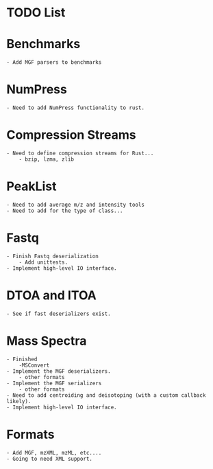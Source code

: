 # TODO List

# Benchmarks
    - Add MGF parsers to benchmarks

# NumPress
    - Need to add NumPress functionality to rust.

# Compression Streams
    - Need to define compression streams for Rust...
        - bzip, lzma, zlib

# PeakList
    - Need to add average m/z and intensity tools
    - Need to add for the type of class...

# Fastq
    - Finish Fastq deserialization
        - Add unittests.
    - Implement high-level IO interface.

# DTOA and ITOA
    - See if fast deserializers exist.

# Mass Spectra
    - Finished
        -MSConvert
    - Implement the MGF deserializers.
        - other formats
    - Implement the MGF serializers
        - other formats
    - Need to add centroiding and deisotoping (with a custom callback likely).
    - Implement high-level IO interface.

# Formats
    - Add MGF, mzXML, mzML, etc....
    - Going to need XML support.
